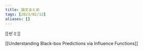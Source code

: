 ```yaml
---
title: 論文まとめ
tags: [2023/02/12]
aliases: []
---
```


[[ゼミ]]

[[Understanding Black-box Predictions via Influence Functions]]